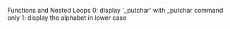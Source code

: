 Functions and Nested Loops
0: display '_putchar' with _putchar command only
1: display the alphabet in lower case
